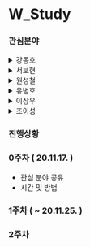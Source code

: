 # W_Study

### 관심분야

<details>
<summary>강동호</summary>

- 이번주 [https://deview.kr/2020/mySchedule](https://deview.kr/2020/mySchedule) 에서 개인 강의 본거 정리
- SpringBoot WebFlux with Kotlin
    - [https://github.com/gongdongho12/kotlin-openapi-spring-functional-template](https://github.com/gongdongho12/kotlin-openapi-spring-functional-template)
    - 위 프로젝트에서 게시판 및 JWT 로그인 적용
    - Reactor JPA 적용
- WASM(웹 어셈블리)
    - Go언어를 사용하여 네이티브 바이너리 제작
    - 자바스크립트의 이벤트루프 방식이 아닌 WASM 방식으로 네트워크호출이나 연산
- React + WASM + WebFlux를 이용한 간단한 개인 블로그 프로젝트 개설
    - 맨날 만든다고 하고 안하고있어서 이번엔 하고자 함.
</details>

<details>
<summary>서보현</summary>

- 추가 관심 분야 : css, 퀀텀 투자
- 스터디 목표 : 모두의 네트워크 (완료), 실용주의 프로그래머 (절반) → 블로그에 정리
    - 모두의 네트워크 : 네트워크
    - 실용주의 프로그래머 : 개발 방법론
- 1주차 목표
    - 모두의 네트워크 : 61p 까지
</details>

<details>
<summary>원성철</summary>

- 웹 소켓을 이용한 무언가
- 빌드 프로세스 구축해보기
- 보일러 플레이트 구축
- 이미지 다루기
- AI (주식 짤파밍하는 AI)
- 이미지 분석기 (차트 추이 비교 알람) (했다가 실패)
- 웹 2D 물리엔진 (했다가 실패)
- 공룡책 이번엔 끝까지 읽기 (반정도 봄)
- CSS 공부 (composition layer, gpu) ⇒ 1
</details>

<details>
<summary>유병호</summary>

- 현재 하고있는 node js 사용하여 번역 모듈 구현 하기
- node js 공부 기초 문법 등등등.....
- react 사용하여 타자연습 사이트 만들어보기
- grid 레이아웃
- 나중에는 react native 사용하여 이미지 뷰어 만들고싶다.
</details>

<details>
<summary>이상우</summary>

- 쿠버네티스 자격증 공부 (30%)
- 캔버스 API 차트 구현 (0%)
- 통합 대시보드 (30%)
- 가상 브라우져(퍼페티어) 모니터링 + GraphQL + Websocket (50%)
- MS AI 온라인 강의 (0%)
</details>

<details>
<summary>조이성</summary>

- 개인적으로 공부하고 싶은 것
    - Git
    - Webpack
    - V8
    - Canvas API 차트
    - 순수 Javascript
    - Graphql
    - Node.js
    - Jest, Mocha
    - craco?
- 스터디 목표:  리액트 세팅을 스스로 할 수 있다.
    - webpack
    - node.js
    - javascript
    - V8
- 1주차 목표:
    1. 웹팩 이해 및 실습
    2. react-boilerplate 웹팩 보고 리액트 실행 시켜 보기
</details>

### 진행상황

### 0주차 ( 20.11.17. )
-  관심 분야 공유
-  시간 및 방법
### 1주차 ( ~ 20.11.25. )

### 2주차
